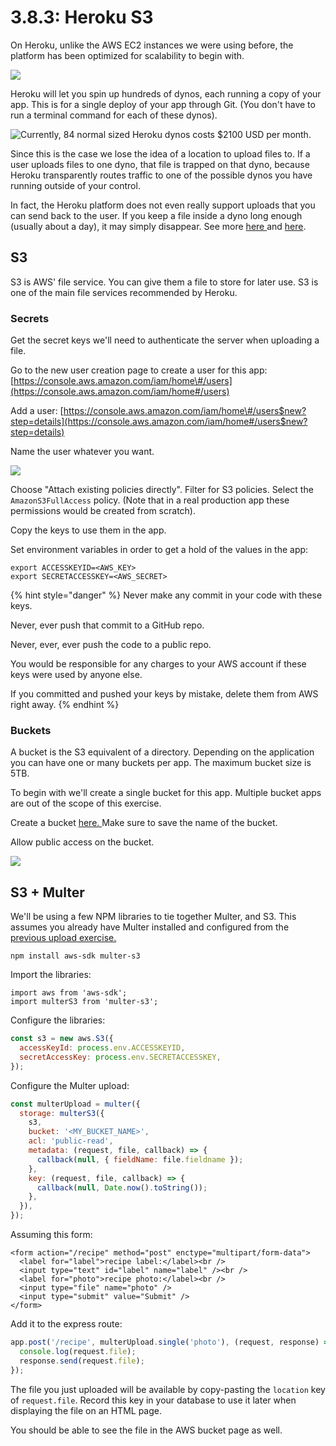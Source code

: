 # 3.8.3: Heroku S3

On Heroku, unlike the AWS EC2 instances we were using before, the platform has been optimized for scalability to begin with.

![](../../.gitbook/assets/heroku-arch-simple.png)

Heroku will let you spin up hundreds of dynos, each running a copy of your app. This is for a single deploy of your app through Git. \(You don't have to run a terminal command for each of these dynos\).

![Currently, 84 normal sized Heroku dynos costs $2100 USD per month.](../../.gitbook/assets/screen-shot-2020-12-10-at-5.51.58-pm.png)

Since this is the case we lose the idea of a location to upload files to. If a user uploads files to one dyno, that file is trapped on that dyno, because Heroku transparently routes traffic to one of the possible dynos you have running outside of your control.

In fact, the Heroku platform does not even really support uploads that you can send back to the user. If you keep a file inside a dyno long enough \(usually about a day\), it may simply disappear. See more [here ](https://help.heroku.com/K1PPS2WM/why-are-my-file-uploads-missing-deleted)and [here](https://devcenter.heroku.com/articles/dynos#ephemeral-filesystem).

## S3

S3 is AWS' file service. You can give them a file to store for later use. S3 is one of the main file services recommended by Heroku.

### Secrets

Get the secret keys we'll need to authenticate the server when uploading a file.

Go to the new user creation page to create a user for this app: [https://console.aws.amazon.com/iam/home\#/users](https://console.aws.amazon.com/iam/home#/users)

Add a user: [https://console.aws.amazon.com/iam/home\#/users$new?step=details](https://console.aws.amazon.com/iam/home#/users$new?step=details)

Name the user whatever you want.

![](../../.gitbook/assets/screen-shot-2020-12-10-at-8.52.30-pm.png)

Choose "Attach existing policies directly". Filter for S3 policies. Select the `AmazonS3FullAccess` policy. \(Note that in a real production app these permissions would be created from scratch\).

Copy the keys to use them in the app.

Set environment variables in order to get a hold of the values in the app:

```text
export ACCESSKEYID=<AWS_KEY>
export SECRETACCESSKEY=<AWS_SECRET>
```

{% hint style="danger" %}
Never make any commit in your code with these keys.

Never, ever push that commit to a GitHub repo.

Never, ever, ever push the code to a public repo.

You would be responsible for any charges to your AWS account if these keys were used by anyone else.

If you committed and pushed your keys by mistake, delete them from AWS right away.
{% endhint %}

### Buckets

A bucket is the S3 equivalent of a directory. Depending on the application you can have one or many buckets per app. The maximum bucket size is 5TB.

To begin with we'll create a single bucket for this app. Multiple bucket apps are out of the scope of this exercise.

Create a bucket [here. ](https://s3.console.aws.amazon.com/s3/bucket/create)Make sure to save the name of the bucket.

Allow public access on the bucket.

![](../../.gitbook/assets/screen-shot-2020-12-10-at-9.07.56-pm.png)

## S3 + Multer

We'll be using a few NPM libraries to tie together Multer, and S3. This assumes you already have Multer installed and configured from the [previous upload exercise.](../3.5-sql-applications/3.5.11-file-uploads.md)

```text
npm install aws-sdk multer-s3
```

Import the libraries:

```text
import aws from 'aws-sdk';
import multerS3 from 'multer-s3';
```

Configure the libraries:

```javascript
const s3 = new aws.S3({
  accessKeyId: process.env.ACCESSKEYID,
  secretAccessKey: process.env.SECRETACCESSKEY,
});
```

Configure the Multer upload:

```javascript
const multerUpload = multer({
  storage: multerS3({
    s3,
    bucket: '<MY_BUCKET_NAME>',
    acl: 'public-read',
    metadata: (request, file, callback) => {
      callback(null, { fieldName: file.fieldname });
    },
    key: (request, file, callback) => {
      callback(null, Date.now().toString());
    },
  }),
});
```

Assuming this form:

```markup
<form action="/recipe" method="post" enctype="multipart/form-data">
  <label for="label">recipe label:</label><br />
  <input type="text" id="label" name="label" /><br />
  <label for="photo">recipe photo:</label><br />
  <input type="file" name="photo" />
  <input type="submit" value="Submit" />
</form>
```

Add it to the express route:

```javascript
app.post('/recipe', multerUpload.single('photo'), (request, response) => {
  console.log(request.file);
  response.send(request.file);
});
```

The file you just uploaded will be available by copy-pasting the `location` key of `request.file`. Record this key in your database to use it later when displaying the file on an HTML page.

You should be able to see the file in the AWS bucket page as well.

